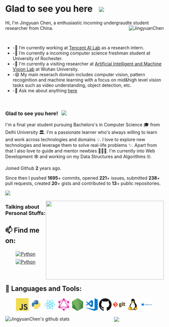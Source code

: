 # Glad to see you here &nbsp; <a href="https://www.gautamkrishnar.com/"><img src="https://media.giphy.com/media/hvRJCLFzcasrR4ia7z/giphy.gif" width="30px"></a>

<p align="left"> 
  Hi, I'm Jingyuan Chen, a enthusiastic incoming undergraudte student researcher from China.
  <img align="right"src="https://komarev.com/ghpvc/?username=JingyuanChen1423" alt="JingyuanChen" /> 
</p>

<br />

- -🔭 I’m currently working at [Tencent AI Lab](https://ai.tencent.com/ailab/en/index) as a research intern.
- -🌱 I’m currently a incoming computer science freshman student at University of Rochester.
- -🤝 I'm currently a visiting researcher at [Artificial Intelligent and Machine Vision Lab](http://iip.whu.edu.cn/index.html) at Wuhan University.
- -😄 My main reserach domain includes computer vision, pattern recoginition and machine learning with a focus on mid&high level vision tasks such as video understanding, object detection, etc.
- -💬 Ask me about anything [here](https://github.com/jingyuanchan/jingyuanchan/issues)

<br />

### Glad to see you here! &nbsp; ![](https://visitor-badge.glitch.me/badge?page_id=iampavangandhi.iampavangandhi&style=flat-square&color=0088cc)

I'm a final year student pursuing Bachelors's in Computer Science 🎓 from Delhi University 🏛. I'm a passionate learner who's always willing to learn and work across technologies and domains 💡. I love to explore new technologies and leverage them to solve real-life problems ✨. Apart from that I also love to guide and mentor newbies 👨🏻‍💻. I'm currently into Web Development 🕸️ and working on my Data Structures and Algorithms 🤓.

Joined Github **2** years ago.

Since then I pushed **1695**+ commits, opened **221**+ issues, submitted **238**+ pull requests, created **20**+ gists and contributed to **13**+ public repositories.

[![](https://gitwar.herokuapp.com/badge?username=iampavangandhi&label=Gitwar%20Profile%20Score&style=for-the-badge&color=0088cc)](https://gitwar.herokuapp.com/)

<img align="right" height="250" width="375" alt="" src="https://raw.githubusercontent.com/iampavangandhi/iampavangandhi/master/gifs/coder.gif" />

### Talking about Personal Stuffs:


## 📫 Find me on:
<p align="center">
 <a href="https://www.linkedin.com/in/jingyuan-patrick-chen-1b99921ba/" target="_blank" rel="noopener noreferrer"> <img src="https://cdn.jsdelivr.net/npm/simple-icons@v3/icons/linkedin.svg" alt="Python" height="40" style="vertical-align:top; margin:4px"></a>
 <a href="mailto:jingyuanchen1423@gmail.com"> <img src="https://cdn.jsdelivr.net/npm/simple-icons@v3/icons/gmail.svg" alt="Python" height="40" style="vertical-align:top; margin:4px"></a> 
</p>

<br />

## 🧰 Languages and Tools: 
<p align="center">
<code><img height="40" src="https://raw.githubusercontent.com/github/explore/80688e429a7d4ef2fca1e82350fe8e3517d3494d/topics/javascript/javascript.png"></code>
<code><img height="40" src="https://raw.githubusercontent.com/github/explore/80688e429a7d4ef2fca1e82350fe8e3517d3494d/topics/python/python.png"></code>
<code><img height="40" src="https://raw.githubusercontent.com/github/explore/80688e429a7d4ef2fca1e82350fe8e3517d3494d/topics/react/react.png"></code>
<code><img height="40" src="https://raw.githubusercontent.com/github/explore/5c058a388828bb5fde0bcafd4bc867b5bb3f26f3/topics/graphql/graphql.png"></code>
<code><img height="40" src="https://raw.githubusercontent.com/github/explore/80688e429a7d4ef2fca1e82350fe8e3517d3494d/topics/nodejs/nodejs.png"></code>
<code><img height="40" src="https://raw.githubusercontent.com/github/explore/80688e429a7d4ef2fca1e82350fe8e3517d3494d/topics/visual-studio-code/visual-studio-code.png"></code> 
<code><img height="40" src="https://raw.githubusercontent.com/github/explore/78df643247d429f6cc873026c0622819ad797942/topics/github/github.png"></code> 
<code><img height="40" src="https://raw.githubusercontent.com/github/explore/80688e429a7d4ef2fca1e82350fe8e3517d3494d/topics/git/git.png"></code> 
<code><img height="40" src="https://raw.githubusercontent.com/github/explore/80688e429a7d4ef2fca1e82350fe8e3517d3494d/topics/linux/linux.png"></code>
<code><img height="40" src="https://raw.githubusercontent.com/github/explore/80688e429a7d4ef2fca1e82350fe8e3517d3494d/topics/windows/windows.png"></code>
</p>



<p align="center">
  <img align="left" src="https://github-readme-stats.vercel.app/api?username=jingyuanchan&show_icons=true&inclue_all_commits&count_private=true&theme=radical" alt="JingyuanChen's github stats" />
  <img align="center" src="https://github-readme-stats.vercel.app/api/top-langs/?username=jingyuanchan&layout=copact&theme=radical" />
</p>




